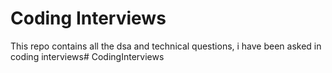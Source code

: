 # Coding Interviews

This repo contains all the dsa and technical questions,
i have been asked in coding interviews# CodingInterviews



